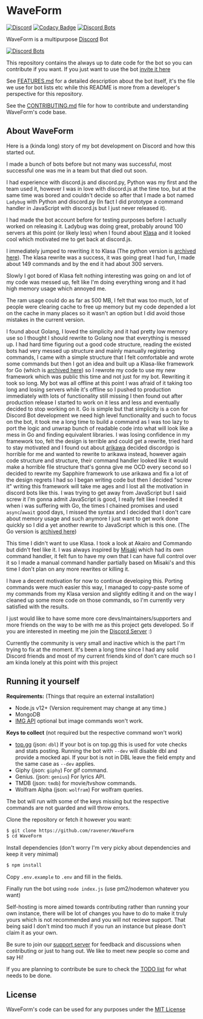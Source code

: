 # WaveForm

[![Discord](https://discordapp.com/api/guilds/397479560876261377/embed.png)](https://discord.gg/mDkMbEh)
[![Codacy Badge](https://api.codacy.com/project/badge/Grade/6686554194274006a8f8ec3122b46902)](https://www.codacy.com/manual/pollen5/WaveForm?utm_source=github.com&amp;utm_medium=referral&amp;utm_content=pollen5/WaveForm&amp;utm_campaign=Badge_Grade)
[![Discord Bots](https://top.gg/api/widget/status/397796982120382464.svg)](https://top.gg/bot/397796982120382464)

WaveForm is a multipurpose [Discord](https://discordapp.com) Bot

[![Discord Bots](https://top.gg/api/widget/397796982120382464.svg)](https://top.gg/bot/397796982120382464)

This repository contains the always up to date code for the bot so you can contribute if you want. If you just want to use the bot [invite it here](https://discordapp.com/oauth2/authorize?client_id=397796982120382464&permissions=1345350758&scope=bot)

See [FEATURES.md](FEATURES.md) for a detailed description about the bot itself, it's the file we use for bot lists etc while this README is more from a developer's perspective for this repository.

See the [CONTRIBUTING.md](CONTRIBUTING.md) file for how to contribute and understanding WaveForm's code base.

## About WaveForm
Here is a (kinda long) story of my bot development on Discord and how this started out.

I made a bunch of bots before but not many was successful, most successful one was me in a team but that died out soon.

I had experience with discord.js and discord.py, Python was my first and the team used it, however I was in love with discord.js at the time too, but at the same time was bored and couldn't decide so after that I made a bot named `Ladybug` with Python and discord.py (In fact I did prototype a command handler in JavaScript with discord.js but I just never released it).

I had made the bot account before for testing purposes before I actually worked on releasing it.
Ladybug was doing great, probably around 100 servers at this point (or likely less) when I found about [Klasa](https://github.com/dirigeants/klasa) and it looked cool which motivated me to get back at discord.js.

I immediately jumped to rewriting it to Klasa (The python version is [archived here](https://github.com/pollen5/ladybug-archive)).
The klasa rewrite was a success, it was going great I had fun, I made about 149 commands and by the end it had about 300 servers.

Slowly I got bored of Klasa felt nothing interesting was going on and lot of my code was messed up, felt like I'm doing everything wrong and it had high memory usage which annoyed me.

The ram usage could do as far as 500 MB, I felt that was too much, lot of people were clearing cache to free up memory but my code depended a lot on the cache in many places so it wasn't an option but I did avoid those mistakes in the current version.

I found about Golang, I loved the simplicity and it had pretty low memory use so I thought I should rewrite to Golang now that everything is messed up.
I had hard time figuring out a good code structure, reading the existed bots had very messed up structure and mainly manually registering commands, I came with a simple structure that I felt comfortable and wrote some commands but then I got an idea and built up a Klasa-like framework for Go (which is [archived here](https://github.com/sapphire-cord/sapphire)) so I rewrote my code to use my new framework which was public this time and not just for my bot.
Rewriting it took so long. My bot was all offline at this point I was afraid of it taking too long and losing servers while it's offline so I pushed to production immediately with lots of functionality still missing I then found out after production release I started to work on it less and less and eventually decided to stop working on it.
Go is simple but that simplicity is a con for Discord Bot development we need high level functionality and such to focus on the bot, it took me a long time to build a command as I was too lazy to port the logic and unwrap bunch of readable code into what will look like a mess in Go and finding equivalent libraries.
I was losing confidence in my framework too, felt the design is terrible and could get a rewrite, tried hard to stay motivated and I found out about [arikawa](https://github.com/diamondburned/arikawa) decided discordgo is horrible for me and wanted to rewrite to arikawa instead, however again code structure and structure, their command handler looked like it would make a horrible file structure that's gonna give me OCD every second so I decided to rewrite my Sapphire framework to use arikawa and fix a lot of the design regrets I had so I began writing code but then I decided "screw it" writing this framework will take me ages and I lost all the motivation in discord bots like this. I was trying to get away from JavaScript but I said screw it I'm gonna admit JavaScript is good, I really felt like I needed it when i was suffering with Go, the times I chained promises and used `async`/`await` good days, I missed the syntax and I decided that I don't care about memory usage and such anymore I just want to get work done quickly so I did a yet another rewrite to JavaScript which is this one. (The Go version is [archived here](https://github.com/pollen5/taiga-archive))

This time I didn't want to use Klasa. I took a look at Akairo and Commando but didn't feel like it.
I was always inspired by [Misaki](https://github.com/NotAWeebDev/Misaki) which had its own command handler, it felt fun to have my own that I can have full control over it so I made a manual command handler partially based on Misaki's and this time I don't plan on any more rewrites or killing it.

I have a decent motivation for now to continue developing this.
Porting commands were much easier this way, I managed to copy-paste some of my commands from my Klasa version and slightly editing it and on the way I cleaned up some more code on those commands, so I'm currently very satisfied with the results.

I just would like to have some more core devs/maintainers/supporters and more friends on the way to be with me as this project gets developed. So if you are interested in meeting me join the [Discord Server](https://discord.gg/mDKMbEh) :)

Currently the community is very small and inactive which is the part I'm trying to fix at the moment.
It's been a long time since I had any solid Discord friends and most of my current friends kind of don't care much so I am kinda lonely at this point with this project

## Running it yourself
**Requirements:** (Things that require an external installation)
- Node.js v12+ (Version requirement may change at any time.)
- MongoDB
- [IMG API](https://github.com/pollen5/img-api) optional but image commands won't work.

**Keys to collect** (not required but the respective command won't work)
- [top.gg](https://top.gg) (json: `dbl`) If your bot is on top.gg this is used for vote checks and stats posting. Running the bot with `--dev` will disable dbl and provide a mocked api. If your bot is not in DBL leave the field empty and the same case as `--dev` applies.
- Giphy (json: `giphy`) For gif command.
- Genius. (json: `genius`) For lyrics API.
- TMDB (json: `tmdb`) for movie/tvshow commands.
- Wolfram Alpha (json: `wolfram`) For wolfram queries.

The bot will run with some of the keys missing but the respective commands are not guarded and will throw errors.

Clone the repository or fetch it however you want:
```sh
$ git clone https://github.com/ravener/WaveForm
$ cd WaveForm
```
Install dependencies (don't worry I'm very picky about dependencies and keep it very minimal)
```sh
$ npm install
```
Copy `.env.example` to `.env` and fill in the fields.

Finally run the bot using `node index.js` (use pm2/nodemon whatever you want)

Self-hosting is more aimed towards contributing rather than running your own instance, there will be lot of changes you have to do to make it truly yours which is not recommended and you will not recieve support. That being said I don't mind too much if you run an instance but please don't claim it as your own.

Be sure to join our [support server](https://discord.gg/mDkMbEh) for feedback and discussions when contributing or just to hang out. We like to meet new people so come and say Hi!

If you are planning to contribute be sure to check the [TODO list](TODO.md) for what needs to be done.

## License
WaveForm's code can be used for any purposes under the [MIT License](LICENSE)
